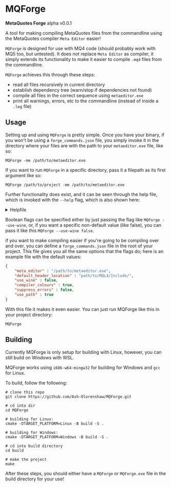 # MQForge
**MetaQuotes Forge**
alpha v0.0.1

A tool for making compiling MetaQuotes files from the commandline using the MetaQuotes compiler `Meta Editor` easier!

`MQForge` is designed for use with MQ4 code (should probably work with MQ5 too, but untested). It does *not* replace `Meta Editor` as compiler, it simply extends its functionality to make it easier to compile `.mq4` files from the commandline. 

`MQForge` achieves this through these steps:
- read all files recursively in current directory
- establish dependency tree (warn/stop if dependencies not found)
- compile all files in the correct sequence using `metaeditor.exe`
- print all warnings, errors, etc to the commandline (instead of inside a `.log` file)

## Usage

Setting up and using `MQForge` is pretty simple. Once you have your binary, if you won't be using a `forge_commands.json` file, you simply invoke it in the directory where your files are with the path to your `metaeditor.exe` file, like so:
```nu-script
MQForge -me /path/to/metaeditor.exe
```

If you want to run `MQForge` in a specific directory, pass it a filepath as its first argument like so:
```nu-script
MQForge /path/to/project -me /path/to/metaeditor.exe
```

Further functionality does exist, and it can be seen through the help file, which is invoked with the `--help` flag, which is also shown here:

<details>
  <summary>Helpfile</summary>
    ```
    MQForge

    OPTIONAL: 
    [<filepath>]

    REQUIRED: 
    [-me/--meta-editor]       -   Location for your metaeditor.exe file.

    OPTIONAL:
    [-h/--help]               -   print this helpfile
    [-v/--version]            -   print program version
    [-dh/--default-headers]   -   Location directory of standard .mqh header files (this is usually something like 'C:/users/USERNAME/AppData/Roaming/MetaQuotes/Terminal/USERID/MQL4/Include/').
    [-wine/--use-wine]        -   (default: false) Whether to use Wine to run 'metaeditor.exe' - only available on Linux. 
    [-clr/--colourful]        -   (default: true) Whether to provide a coloured output.
    [-se/--suppress-errors]   -   (default: false) Whether to suppress launch errors for metaeditor.exe (really only matters with Wine).
    [-path/--use-path]        -   (default: true) Whether to search your PATH for .ex4, .dll, and .mqh files.
    [-s/--alt-settings]       -   Alternate settings file as opposed to the default 'forge_commands.json' file.
    ```
</details>

Boolean flags can be specified either by just passing the flag like `MQForge --use-wine`, or, if you want a specific non-default value (like false), you can pass it like this `MQForge --use-wine false`.

if you want to make compiling easier if you're going to be compiling over and over, you can define a `forge_commands.json` file in the root of your project. This file gives you all the same options that the flags do; here is an example file with the default values:
```json
{
	"meta_editor" : "/path/to/metaeditor.exe",
	"default_header_location" : "path/to/MQL4/Include/",
	"use_wine" : false,
	"compiler_colours" : true,
	"suppress_errors" : false,
	"use_path" : true
}
```

With this file it makes it even easier. You can just run MQForge like this in your project directory:
```nu-script
MQForge
```
## Building

Currently MQForge is only setup for building with Linux, however, you can still build on Windows with WSL.

MQForge works using `i686-w64-mingw32` for building for Windows and `gcc` for Linux.

To build, follow the following:

```nu-script
# clone this repo
git clone https://github.com/Ash-Olorenshaw/MQForge.git

# cd into dir
cd MQForge

# building for Linux:
cmake -DTARGET_PLATFORM=Linux -B build -S .

# building for Windows:
cmake -DTARGET_PLATFORM=Windows -B build -S . 

# cd into build directory
cd build 

# make the project
make
```

After these steps, you should either have a `MQForge` or `MQForge.exe` file in the build directory for your use!


